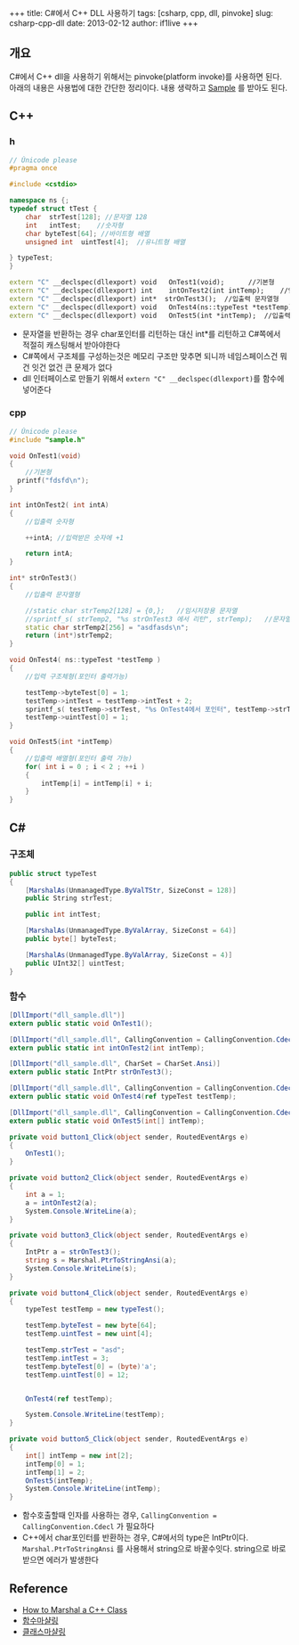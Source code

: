 +++
title: C#에서 C++ DLL 사용하기
tags: [csharp, cpp, dll, pinvoke]
slug: csharp-cpp-dll
date: 2013-02-12
author: if1live
+++

## 개요
C#에서 C++ dll을 사용하기 위해서는 pinvoke(platform invoke)를 사용하면 된다. 아래의 내용은 사용법에 대한 간단한 정리이다. 내용 생략하고 [Sample]({attach}csharp-cpp-dll/glcombinesample.zip) 를 받아도 된다.

## C++
### h
```cpp
// Ŭnicode please
#pragma once

#include <cstdio>

namespace ns {;
typedef struct tTest {
    char  strTest[128]; //문자열 128
    int   intTest;    //숫자형
    char byteTest[64]; //바이트형 배열
    unsigned int  uintTest[4];  //유니트형 배열

} typeTest;
}

extern "C" __declspec(dllexport) void   OnTest1(void);      //기본형
extern "C" __declspec(dllexport) int    intOnTest2(int intTemp);    //입출력 숫자형
extern "C" __declspec(dllexport) int*  strOnTest3();  //입출력 문자열형
extern "C" __declspec(dllexport) void   OnTest4(ns::typeTest *testTemp);    //입력 구조체(포인터 출력가능)
extern "C" __declspec(dllexport) void   OnTest5(int *intTemp);  //입출력 배열(포인터 출력가능)
```

* 문자열을 반환하는 경우 char포인터를 리턴하는 대신 int*를 리턴하고 C#쪽에서 적절히 캐스팅해서 받아야한다
* C#쪽에서 구조체를 구성하는것은 메모리 구조만 맞추면 되니까 네임스페이스건 뭐건 잇건 없건 큰 문제가 없다
* dll 인터페이스로 만들기 위해서 ```extern "C" __declspec(dllexport)```를 함수에 넣어준다

### cpp
```cpp
// Ŭnicode please
#include "sample.h"

void OnTest1(void)
{
    //기본형
  printf("fdsfd\n");
}

int intOnTest2( int intA)
{
    //입출력 숫자형

    ++intA; //입력받은 숫자에 +1

    return intA;
}

int* strOnTest3()
{
    //입출력 문자열형

    //static char strTemp2[128] = {0,};   //임시저장용 문자열
    //sprintf_s( strTemp2, "%s strOnTest3 에서 리턴", strTemp);   //문자열 합치기
    static char strTemp2[256] = "asdfasds\n";
    return (int*)strTemp2;
}

void OnTest4( ns::typeTest *testTemp )
{
    //입력 구조체형(포인터 출력가능)

    testTemp->byteTest[0] = 1;
    testTemp->intTest = testTemp->intTest + 2;
    sprintf_s( testTemp->strTest, "%s OnTest4에서 포인터", testTemp->strTest);
    testTemp->uintTest[0] = 1;
}

void OnTest5(int *intTemp)
{
    //입출력 배열형(포인터 출력 가능)
    for( int i = 0 ; i < 2 ; ++i )
    {
        intTemp[i] = intTemp[i] + i;
    }
}
```

## C\#
### 구조체
```csharp
public struct typeTest
{
    [MarshalAs(UnmanagedType.ByValTStr, SizeConst = 128)]
	public String strTest;

	public int intTest;

	[MarshalAs(UnmanagedType.ByValArray, SizeConst = 64)]
	public byte[] byteTest;

	[MarshalAs(UnmanagedType.ByValArray, SizeConst = 4)]
	public UInt32[] uintTest;
}
```

### 함수
```csharp
[DllImport("dll_sample.dll")]
extern public static void OnTest1();

[DllImport("dll_sample.dll", CallingConvention = CallingConvention.Cdecl)]
extern public static int intOnTest2(int intTemp);

[DllImport("dll_sample.dll", CharSet = CharSet.Ansi)]
extern public static IntPtr strOnTest3();

[DllImport("dll_sample.dll", CallingConvention = CallingConvention.Cdecl)]
extern public static void OnTest4(ref typeTest testTemp);

[DllImport("dll_sample.dll", CallingConvention = CallingConvention.Cdecl)]
extern public static void OnTest5(int[] intTemp);
```

```csharp
private void button1_Click(object sender, RoutedEventArgs e)
{
    OnTest1();
}

private void button2_Click(object sender, RoutedEventArgs e)
{
    int a = 1;
    a = intOnTest2(a);
    System.Console.WriteLine(a);
}

private void button3_Click(object sender, RoutedEventArgs e)
{
    IntPtr a = strOnTest3();
    string s = Marshal.PtrToStringAnsi(a);
    System.Console.WriteLine(s);
}

private void button4_Click(object sender, RoutedEventArgs e)
{
    typeTest testTemp = new typeTest();

    testTemp.byteTest = new byte[64];
    testTemp.uintTest = new uint[4];

    testTemp.strTest = "asd";
    testTemp.intTest = 3;
    testTemp.byteTest[0] = (byte)'a';
    testTemp.uintTest[0] = 12;


    OnTest4(ref testTemp);

    System.Console.WriteLine(testTemp);
}

private void button5_Click(object sender, RoutedEventArgs e)
{
    int[] intTemp = new int[2];
    intTemp[0] = 1;
    intTemp[1] = 2;
    OnTest5(intTemp);
    System.Console.WriteLine(intTemp);
}
```

* 함수호출할때 인자를 사용하는 경우, ```CallingConvention = CallingConvention.Cdecl``` 가 필요하다
* C++에서 char포인터를 반환하는 경우, C#에서의 type은 IntPtr이다. ```Marshal.PtrToStringAnsi``` 를 사용해서 string으로 바꿀수잇다. string으로 바로 받으면 에러가 발생한다

## Reference
* [How to Marshal a C++ Class](http://www.codeproject.com/Articles/18032/How-to-Marshal-a-C-Class)
* [함수마샬링](http://blog.danggun.net/16)
* [클래스마샬링](http://blog.danggun.net/799)
